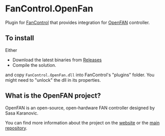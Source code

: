 # FanControl.OpenFan

Plugin for [FanControl](https://github.com/Rem0o/FanControl.Releases) that provides integration for [OpenFAN](https://github.com/SasaKaranovic/OpenFanController) controller.

## To install

Either
* Download the latest binaries from [Releases](https://github.com/SasaKaranovic/FanControl.OpenFan/releases)
* Compile the solution.

and copy `FanControl.OpenFan.dll` into FanControl's "plugins" folder.
You might need to "unlock" the dll in its properties.

## What is the OpenFAN project?

OpenFAN is an open-source, open-hardware FAN controller designed by Sasa Karanovic.

You can find more information about the project on the [website](https://sasakaranovic.com/projects/openfan-controller/) or the [main repository](https://github.com/SasaKaranovic/OpenFanController).

